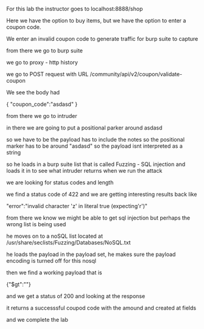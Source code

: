 
For this lab the instructor goes to localhost:8888/shop

Here we have the option to buy items, but we have the option to enter a coupon code.

We enter an invalid coupon code to generate traffic for burp suite to capture

from there we go to burp suite

we go to proxy - http history

we go to POST request with URL /community/api/v2/coupon/validate-coupon

We see the body had 

{
"coupon_code":"asdasd"
}

from there we go to intruder

in there we are going to put a positional parker around asdasd

so we have to be the payload has to include the notes so the positional marker has to be around "asdasd" so the payload isnt interpreted as a string

so he loads in a burp suite list that is called Fuzzing - SQL injection and loads it in to see what intruder returns when we run the attack

we are looking for status codes and length

we find a status code of 422 and we are getting interesting results back like

"error":"invalid character 'z' in literal true (expecting'r')"

from there we know we might be able to get sql injection but perhaps the wrong list is being used

he moves on to a noSQL list located at /usr/share/seclists/Fuzzing/Databases/NoSQL.txt

he loads the payload in the payload set, he makes sure the payload encoding is turned off for this nosql

then we find a working payload that is 

{"$gt":""}

and we get a status of 200 and looking at the response

it returns a successsful coupod code with the amound and created at fields

and we complete the lab


